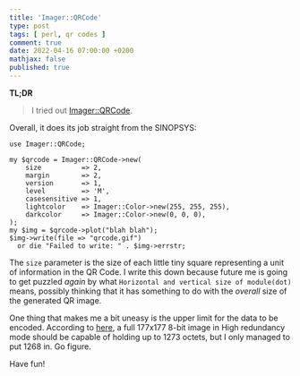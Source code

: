 ```yaml
---
title: 'Imager::QRCode'
type: post
tags: [ perl, qr codes ]
comment: true
date: 2022-04-16 07:00:00 +0200
mathjax: false
published: true
---
```


**TL;DR**

> I tried out [Imager::QRCode][].

Overall, it does its job straight from the SINOPSYS:

```
use Imager::QRCode;
 
my $qrcode = Imager::QRCode->new(
    size          => 2,
    margin        => 2,
    version       => 1,
    level         => 'M',
    casesensitive => 1,
    lightcolor    => Imager::Color->new(255, 255, 255),
    darkcolor     => Imager::Color->new(0, 0, 0),
);
my $img = $qrcode->plot("blah blah");
$img->write(file => "qrcode.gif")
  or die "Failed to write: " . $img->errstr;
```

The `size` parameter is the size of each little tiny square representing
a unit of information in the QR Code. I write this down because future
me is going to get puzzled *again* by what `Horizontal and vertical size
of module(dot)` means, possibly thinking that it has something to do
with the *overall* size of the generated QR image.

One thing that makes me a bit uneasy is the upper limit for the data to
be encoded. According to [here][], a full 177x177 8-bit image in High
redundancy mode should be capable of holding up to 1273 octets, but I
only managed to put 1268 in. Go figure.

Have fun!

[Perl]: https://www.perl.org/
[Raku]: https://raku.org/
[Imager::QRCode]: https://metacpan.org/pod/Imager::QRCode
[here]: https://www.qrcode.com/en/about/version.html
